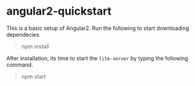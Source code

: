 # angular2-quickstart

This is a basic setup of Angular2. Run the following to start downloading dependecies.

> npm install

After installation, its time to start the `lite-server` by typing the following command.

> npm start
